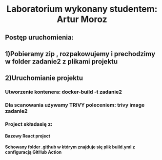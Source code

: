 <h1 align="center">Laboratorium wykonany studentem: Artur Moroz </h1>
<h2 align="left">Postęp uruchomienia: </h2>
<h2 align="left">1)Pobieramy zip , rozpakowujemy i prechodzimy w folder zadanie2 z plikami projektu</h2>
<h2 align="left">2)Uruchomianie projektu</h2>
    <h3 aling="left">Utworzenie kontenera: docker-build -t zadanie2</h3>
    <h3 aling="left">Dla scanowania używamy TRIVY poleceniem: trivy image zadanie2</h3>
    
<h3 align="left"> Project składasię z: </h3>
   <h4>Bazowy React project</h4>
<h4>Schowany folder .github w którym znajduje się plik build.yml z configuracją GitHub Action</h4>
